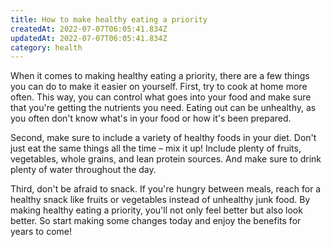 ```yaml
---
title: How to make healthy eating a priority
createdAt: 2022-07-07T06:05:41.834Z
updatedAt: 2022-07-07T06:05:41.834Z
category: health
---
```


When it comes to making healthy eating a priority, there are a few things you can do to make it easier on yourself. First, try to cook at home more often. This way, you can control what goes into your food and make sure that you're getting the nutrients you need. Eating out can be unhealthy, as you often don't know what's in your food or how it's been prepared.

Second, make sure to include a variety of healthy foods in your diet. Don't just eat the same things all the time – mix it up! Include plenty of fruits, vegetables, whole grains, and lean protein sources. And make sure to drink plenty of water throughout the day.

Third, don't be afraid to snack. If you're hungry between meals, reach for a healthy snack like fruits or vegetables instead of unhealthy junk food. By making healthy eating a priority, you'll not only feel better but also look better. So start making some changes today and enjoy the benefits for years to come!
